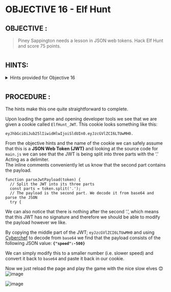# OBJECTIVE 16 - Elf Hunt #

## OBJECTIVE : ##
>Piney Sappington needs a lesson in JSON web tokens.  Hack Elf Hunt and score 75 points.
#  

## HINTS: ##
<details>
  <summary>Hints provided for Objective 16</summary>
  
>-  Unlock the mysteries of JWTs with insights from [PortSwigger's JWT Guide](https://portswigger.net/web-security/jwt).
>-	The elves are really fast aren’t they?  If there were only some way to slow them down.  I wonder if they got into santa’s magic cookies?

</details>

#  

## PROCEDURE : ##

The hints make this one quite straightforward to complete.  

Upon loading the game and opening developer tools we see that we are given a cookie called `ElfHunt_JWT`.  This cookie looks something like this:
```
eyJhbGciOiJub25lIiwidHlwIjoiSldUIn0.eyJzcGVlZCI6LTUwMH0.
```

From the objective hints and the name of the cookie we can safely assume that this is a **JSON Web Token (JWT)** and looking at the source code for `main.js` we can see that the JWT is being split into three parts with the ‘.’ Acting as a delimiter.  
The inline comments conveniently let us know that the second part contains the payload.

```
function parseJwtPayload(token) {
  // Split the JWT into its three parts
  const parts = token.split('.');
  // The payload is the second part. We decode it from base64 and parse the JSON
  try {
```

We can also notice that there is nothing after the second ‘.’, which means that this JWT has no signature and therefore we should be able to modify the payload however we like.

By copying the middle part of the JWT; `eyJzcGVlZCI6LTUwMH0` and using [Cyberchef](https://gchq.github.io/CyberChef/) to decode from `base64` we find that the payload consists of the following JSON value:
**`{"speed":-500}`**

We can simply modify this to a smaller number (i.e. slower speed) and convert it back to `base64` and paste it back in our cookie.

Now we just reload the page and play the game with the nice slow elves 😊 ![image](https://github.com/beta-j/SANS-Holiday-Hack-Challenge-2023/assets/60655500/e2c209ee-9eab-413b-aa0e-e8331cb9617a)

![image](https://github.com/beta-j/SANS-Holiday-Hack-Challenge-2023/assets/60655500/b54e0f2c-47dc-471e-96f6-5e283da479b9)

